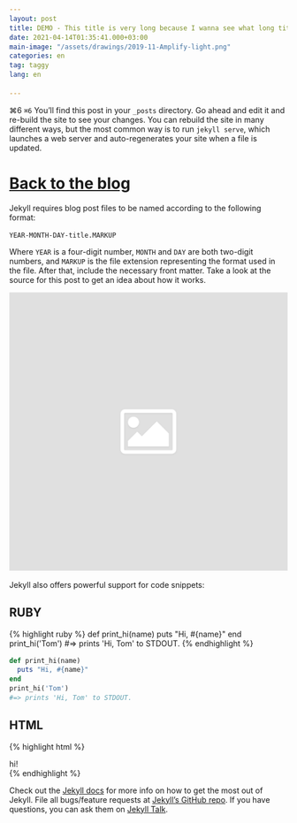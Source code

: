 ```yaml
---
layout: post
title: DEMO - This title is very long because I wanna see what long titles look like
date: 2021-04-14T01:35:41.000+03:00
main-image: "/assets/drawings/2019-11-Amplify-light.png"
categories: en
tag: taggy
lang: en

---
```

⌘6 `⌘6` You’ll find this post in your `_posts` directory. Go ahead and edit it and re-build the site to see your changes. You can rebuild the site in many different ways, but the most common way is to run `jekyll serve`, which launches a web server and auto-regenerates your site when a file is updated.

# [Back to the blog](/en/blog)

Jekyll requires blog post files to be named according to the following format:

`YEAR-MONTH-DAY-title.MARKUP`

Where `YEAR` is a four-digit number, `MONTH` and `DAY` are both two-digit numbers, and `MARKUP` is the file extension representing the format used in the file. After that, include the necessary front matter. Take a look at the source for this post to get an idea about how it works.

![](/assets/placeholder.png)

Jekyll also offers powerful support for code snippets:

## RUBY

{% highlight ruby %}
def print_hi(name)
  puts "Hi, #{name}"
end
print_hi('Tom')
#=> prints 'Hi, Tom' to STDOUT.
{% endhighlight %}

```ruby 
def print_hi(name)
  puts "Hi, #{name}"
end
print_hi('Tom')
#=> prints 'Hi, Tom' to STDOUT.
```


## HTML
{% highlight html %}
<div>hi!</div>
{% endhighlight %}



Check out the [Jekyll docs][jekyll-docs] for more info on how to get the most out of Jekyll. File all bugs/feature requests at [Jekyll’s GitHub repo][jekyll-gh]. If you have questions, you can ask them on [Jekyll Talk][jekyll-talk].

[jekyll-docs]: https://jekyllrb.com/docs/home
[jekyll-gh]:   https://github.com/jekyll/jekyll
[jekyll-talk]: https://talk.jekyllrb.com/